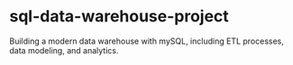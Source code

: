 # sql-data-warehouse-project
Building a modern data warehouse with mySQL, including ETL processes, data modeling, and analytics.
